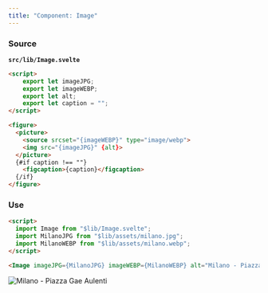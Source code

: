 ```yaml
---
title: "Component: Image"
---
```


<script>
  import Image from "$lib/Image.svelte";
  import MilanoJPG from "$lib/assets/milano.jpg";
  import MilanoWEBP from "$lib/assets/milano.webp";
</script>


### Source

**`src/lib/Image.svelte`**

```html
<script>
    export let imageJPG;
    export let imageWEBP;
    export let alt;
    export let caption = "";
</script>

<figure>
  <picture>
    <source srcset="{imageWEBP}" type="image/webp">
    <img src="{imageJPG}" {alt}>
  </picture>
  {#if caption !== ""}
    <figcaption>{caption}</figcaption>
  {/if}
</figure>
```


### Use

```html
<script>
  import Image from "$lib/Image.svelte";
  import MilanoJPG from "$lib/assets/milano.jpg";
  import MilanoWEBP from "$lib/assets/milano.webp";
</script>

<Image imageJPG={MilanoJPG} imageWEBP={MilanoWEBP} alt="Milano - Piazza Gae Aulenti" caption="Photo by Luca Bravo on Unsplash"/>
```

<Image imageJPG={MilanoJPG} imageWEBP={MilanoWEBP} alt="Milano - Piazza Gae Aulenti" caption="Photo by Luca Bravo on Unsplash"/>